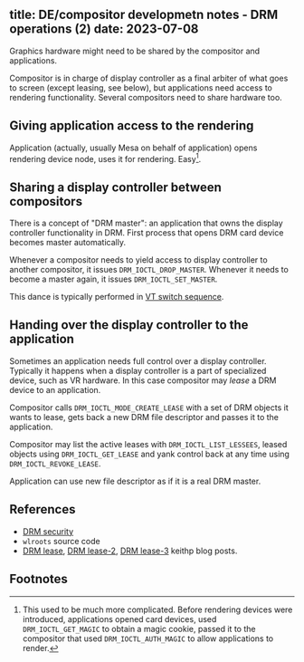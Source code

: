 title: DE/compositor developmetn notes - DRM operations (2)
date: 2023-07-08
----
Graphics hardware might need to be shared by the compositor and applications.

Compositor is in charge of display controller as a final arbiter of what goes to screen
(except leasing, see below), but applications need access to rendering functionality.
Several compositors need to share hardware too.

## Giving application access to the rendering

Application (actually, usually Mesa on behalf of application) opens rendering device node,
uses it for rendering. Easy[^oldmaster].

## Sharing a display controller between compositors

There is a concept of "DRM master": an application that owns the display controller functionality
in DRM. First process that opens DRM card device becomes master automatically.

Whenever a compositor needs to yield access to display controller to another compositor,
it issues `DRM_IOCTL_DROP_MASTER`. Whenever it needs to become a master again, it
issues `DRM_IOCTL_SET_MASTER`.

This dance is typically performed in [VT switch sequence](/blog/02-de-vt/).

## Handing over the display controller to the application

Sometimes an application needs full control over a display controller. Typically it happens
when a display controller is a part of specialized device, such as VR hardware. In this case
compositor may _lease_ a DRM device to an application.

Compositor calls `DRM_IOCTL_MODE_CREATE_LEASE` with a set of DRM objects it wants to
lease, gets back a new DRM file descriptor and passes it to the application.

Compositor may list the active leases with `DRM_IOCTL_LIST_LESSEES`, leased objects
using `DRM_IOCTL_GET_LEASE` and yank control back at any time using `DRM_IOCTL_REVOKE_LEASE`.

Application can use new file descriptor as if it is a real DRM master.

## References

- [DRM security](https://www.x.org/wiki/Events/XDC2013/XDC2013DavidHerrmannDRMSecurity/slides.pdf)
- `wlroots` source code
- [DRM lease](https://keithp.com/blogs/DRM-lease/), [DRM lease-2](https://keithp.com/blogs/DRM-lease-2/), [DRM lease-3](https://keithp.com/blogs/DRM-lease-3/) keithp blog posts.

## Footnotes

[^oldmaster]:
	This used to be much more complicated. Before rendering devices were introduced, applications
	opened card devices, used `DRM_IOCTL_GET_MAGIC` to obtain a magic cookie, passed it
	to the compositor that used `DRM_IOCTL_AUTH_MAGIC` to allow applications to render.
